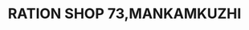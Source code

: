 ---
title: "RATION SHOP 73,MANKAMKUZHI"
url: /mankamkuzhy/ration-shop-73-mankamkuzhi/
shop: Lebensmittel
---